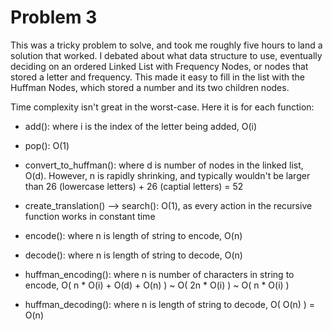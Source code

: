 # Problem 3

This was a tricky problem to solve, and took me roughly five hours to land a solution that worked. I debated about what data structure to use, eventually deciding on an ordered Linked List with Frequency Nodes, or nodes that stored a letter and frequency. This made it easy to fill in the list with the Huffman Nodes, which stored a number and its two children nodes.

Time complexity isn't great in the worst-case. Here it is for each function:

- add(): where i is the index of the letter being added, O(i)

- pop(): O(1)

- convert_to_huffman(): where d is number of nodes in the linked list, O(d). However, n is rapidly shrinking, and typically wouldn't be larger than 26 (lowercase letters) + 26 (captial letters) = 52

- create_translation() --> search(): O(1), as every action in the recursive function works in constant time 

- encode(): where n is length of string to encode, O(n)

- decode(): where n is length of string to decode, O(n)

- huffman_encoding(): where n is number of characters in string to encode, O( n * O(i) + O(d) + O(n) ) ~ O( 2n * O(i) ) ~ O( n * O(i) )

- huffman_decoding(): where n is length of string to decode, O( O(n) ) = O(n)